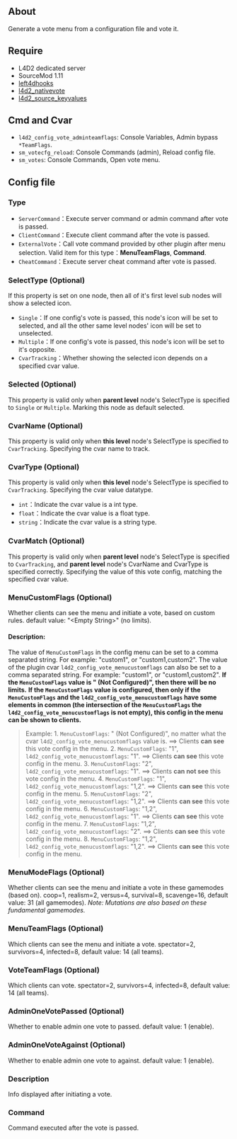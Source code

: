 ## About
Generate a vote menu from a configuration file and vote it.

## Require
- L4D2 dedicated server
- SourceMod 1.11
- [left4dhooks](https://github.com/SilvDev/Left4DHooks)
- [l4d2_nativevote](https://github.com/fdxx/l4d2_nativevote)
- [l4d2_source_keyvalues](https://github.com/fdxx/l4d2_source_keyvalues)

## Cmd and Cvar
- `l4d2_config_vote_adminteamflags`: Console Variables, Admin bypass `*TeamFlags`.
- `sm_votecfg_reload`: Console Commands (admin), Reload config file.
- `sm_votes`: Console Commands, Open vote menu.

## Config file

### Type
- `ServerCommand`：Execute server command or admin command after vote is passed.
- `ClientCommand`：Execute client command after the vote is passed.
- `ExternalVote`：Call vote command provided by other plugin after menu selection. Valid item for this type：**MenuTeamFlags**, **Command**.
- `CheatCommand`：Execute server cheat command after vote is passed.

### SelectType (Optional)
If this property is set on one node, then all of it's first level sub nodes will show a selected icon.
- `Single`：If one config's vote is passed, this node's icon will be set to selected, and all the other same level nodes' icon will be set to unselected.
- `Multiple`：If one config's vote is passed, this node's icon will be set to it's opposite.
- `CvarTracking`：Whether showing the selected icon depends on a specified cvar value.

### Selected (Optional)
This property is valid only when **parent level** node's SelectType is specified to `Single` or `Multiple`.
Marking this node as default selected.

### CvarName (Optional)
This property is valid only when **this level** node's SelectType is specified to `CvarTracking`.
Specifying the cvar name to track.

### CvarType (Optional)
This property is valid only when **this level** node's SelectType is specified to `CvarTracking`.
Specifying the cvar value datatype.
- `int`：Indicate the cvar value is a int type.
- `float`：Indicate the cvar value is a float type.
- `string`：Indicate the cvar value is a string type.

### CvarMatch (Optional)
This property is valid only when **parent level** node's SelectType is specified to `CvarTracking`, and **parent level** node's CvarName and CvarType is specified correctly.
Specifying the value of this vote config, matching the specified cvar value.

### MenuCustomFlags (Optional)
Whether clients can see the menu and initiate a vote, based on custom rules. default value: "\<Empty String\>" (no limits).
#### Description:
The value of `MenuCustomFlags` in the config menu can be set to a comma separated string. For example: "custom1", or "custom1,custom2".
The value of the plugin cvar `l4d2_config_vote_menucustomflags` can also be set to a comma separated string. For example: "custom1", or "custom1,custom2".
**If the `MenuCustomFlags` value is "<Empty String> (Not Configured)", then there will be no limits.**
**If the `MenuCustomFlags` value is configured, then only if the `MenuCustomFlags` and the `l4d2_config_vote_menucustomflags` have some elements in common (the intersection of the `MenuCustomFlags` the `l4d2_config_vote_menucustomflags` is not empty), this config in the menu can be shown to clients.**
> Example:
>     1. `MenuCustomFlags`: "<Empty String> (Not Configured)", no matter what the cvar `l4d2_config_vote_menucustomflags` value is. ==> Clients **can see** this vote config in the menu.
>     2. `MenuCustomFlags`: "1", `l4d2_config_vote_menucustomflags`: "1". ==> Clients **can see** this vote config in the menu.
>     3. `MenuCustomFlags`: "2", `l4d2_config_vote_menucustomflags`: "1". ==> Clients **can not see** this vote config in the menu.
>     4. `MenuCustomFlags`: "1", `l4d2_config_vote_menucustomflags`: "1,2". ==> Clients **can see** this vote config in the menu.
>     5. `MenuCustomFlags`: "2", `l4d2_config_vote_menucustomflags`: "1,2". ==> Clients **can see** this vote config in the menu.
>     6. `MenuCustomFlags`: "1,2", `l4d2_config_vote_menucustomflags`: "1". ==> Clients **can see** this vote config in the menu.
>     7. `MenuCustomFlags`: "1,2", `l4d2_config_vote_menucustomflags`: "2". ==> Clients **can see** this vote config in the menu.
>     8. `MenuCustomFlags`: "1,2", `l4d2_config_vote_menucustomflags`: "1,2". ==> Clients **can see** this vote config in the menu.

### MenuModeFlags (Optional)
Whether clients can see the menu and initiate a vote in these gamemodes (based on). coop=1, realism=2, versus=4, survival=8, scavenge=16, default value: 31 (all gamemodes).
*Note: Mutations are also based on these fundamental gamemodes.*

### MenuTeamFlags (Optional)
Which clients can see the menu and initiate a vote. spectator=2, survivors=4, infected=8, default value: 14 (all teams).

### VoteTeamFlags (Optional)
Which clients can vote. spectator=2, survivors=4, infected=8, default value: 14 (all teams).

### AdminOneVotePassed (Optional)
Whether to enable admin one vote to passed. default value: 1 (enable).

### AdminOneVoteAgainst (Optional)
Whether to enable admin one vote to against. default value: 1 (enable).

### Description
Info displayed after initiating a vote.

### Command
Command executed after the vote is passed.

